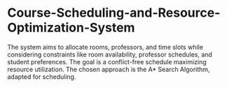 # Course-Scheduling-and-Resource-Optimization-System
The system aims to allocate rooms, professors, and time slots while considering constraints like room availability, professor schedules, and student preferences. The goal is a conflict-free schedule maximizing resource utilization.  The chosen approach is the A* Search Algorithm, adapted for scheduling. 
